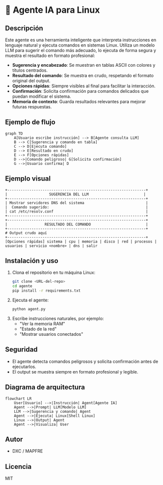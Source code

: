 # 🧠 Agente IA para Linux

## Descripción

Este agente es una herramienta inteligente que interpreta instrucciones en lenguaje natural y ejecuta comandos en sistemas Linux. Utiliza un modelo LLM para sugerir el comando más adecuado, lo ejecuta de forma segura y muestra el resultado en formato profesional:

- **Sugerencia y encabezado**: Se muestran en tablas ASCII con colores y títulos centrados.
- **Resultado del comando**: Se muestra en crudo, respetando el formato original del output.
- **Opciones rápidas**: Siempre visibles al final para facilitar la interacción.
- **Confirmación**: Solicita confirmación para comandos delicados que puedan modificar el sistema.
- **Memoria de contexto**: Guarda resultados relevantes para mejorar futuras respuestas.

## Ejemplo de flujo

```mermaid
graph TD
    A[Usuario escribe instrucción] --> B[Agente consulta LLM]
    B --> C[Sugerencia y comando en tabla]
    C --> D[Ejecuta comando]
    D --> E[Resultado en crudo]
    E --> F[Opciones rápidas]
    D -->|Comando peligroso| G[Solicita confirmación]
    G -->|Usuario confirma| D
```

## Ejemplo visual

```
+---------------------------------------------------------------+
|                   SUGERENCIA DEL LLM                         |
+---------------------------------------------------------------+
| Mostrar servidores DNS del sistema                            |
|  Comando sugerido:                                            |
| cat /etc/resolv.conf                                          |
+---------------------------------------------------------------+
+---------------------------------------------------------------+
|                 RESULTADO DEL COMANDO                         |
+---------------------------------------------------------------+
# Output crudo aquí
+---------------------------------------------------------------+
[Opciones rápidas] sistema | cpu | memoria | disco | red | procesos | usuarios | servicio <nombre> | dns | salir
```

## Instalación y uso

1. Clona el repositorio en tu máquina Linux:
   ```bash
   git clone <URL-del-repo>
   cd agente
   pip install -r requirements.txt
   ```
2. Ejecuta el agente:
   ```bash
   python agent.py
   ```
3. Escribe instrucciones naturales, por ejemplo:
   - "Ver la memoria RAM"
   - "Estado de la red"
   - "Mostrar usuarios conectados"

## Seguridad
- El agente detecta comandos peligrosos y solicita confirmación antes de ejecutarlos.
- El output se muestra siempre en formato profesional y legible.

## Diagrama de arquitectura

```mermaid
flowchart LR
    User[Usuario] -->|Instrucción| Agent[Agente IA]
    Agent -->|Prompt| LLM[Modelo LLM]
    LLM -->|Sugerencia y comando| Agent
    Agent -->|Ejecuta| Linux[Shell Linux]
    Linux -->|Output| Agent
    Agent -->|Visualiza| User
```

## Autor
- DXC / MAPFRE

## Licencia
MIT
